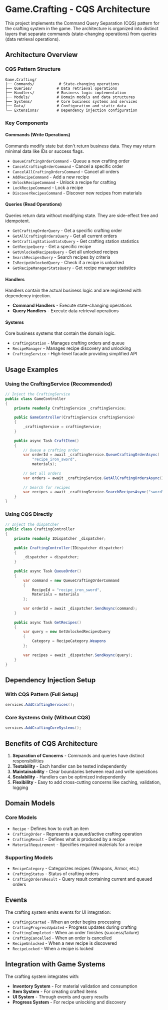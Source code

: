 # Game.Crafting - CQS Architecture

This project implements the Command Query Separation (CQS) pattern for the crafting system in the game. The architecture is organized into distinct layers that separate commands (state-changing operations) from queries (data retrieval operations).

## Architecture Overview

### CQS Pattern Structure

```
Game.Crafting/
├── Commands/           # State-changing operations
├── Queries/           # Data retrieval operations  
├── Handlers/          # Business logic implementation
├── Models/            # Domain models and data structures
├── Systems/           # Core business systems and services
├── Data/              # Configuration and static data
└── Extensions/        # Dependency injection configuration
```

### Key Components

#### Commands (Write Operations)
Commands modify state but don't return business data. They may return minimal data like IDs or success flags.

- `QueueCraftingOrderCommand` - Queue a new crafting order
- `CancelCraftingOrderCommand` - Cancel a specific order
- `CancelAllCraftingOrdersCommand` - Cancel all orders
- `AddRecipeCommand` - Add a new recipe
- `UnlockRecipeCommand` - Unlock a recipe for crafting
- `LockRecipeCommand` - Lock a recipe
- `DiscoverRecipesCommand` - Discover new recipes from materials

#### Queries (Read Operations)
Queries return data without modifying state. They are side-effect free and idempotent.

- `GetCraftingOrderQuery` - Get a specific crafting order
- `GetAllCraftingOrdersQuery` - Get all current orders
- `GetCraftingStationStatsQuery` - Get crafting station statistics
- `GetRecipeQuery` - Get a specific recipe
- `GetUnlockedRecipesQuery` - Get all unlocked recipes
- `SearchRecipesQuery` - Search recipes by criteria
- `IsRecipeUnlockedQuery` - Check if a recipe is unlocked
- `GetRecipeManagerStatsQuery` - Get recipe manager statistics

#### Handlers
Handlers contain the actual business logic and are registered with dependency injection.

- **Command Handlers** - Execute state-changing operations
- **Query Handlers** - Execute data retrieval operations

#### Systems
Core business systems that contain the domain logic.

- `CraftingStation` - Manages crafting orders and queue
- `RecipeManager` - Manages recipe discovery and unlocking
- `CraftingService` - High-level facade providing simplified API

## Usage Examples

### Using the CraftingService (Recommended)

```csharp
// Inject the CraftingService
public class GameController
{
    private readonly CraftingService _craftingService;
    
    public GameController(CraftingService craftingService)
    {
        _craftingService = craftingService;
    }
    
    public async Task CraftItem()
    {
        // Queue a crafting order
        var orderId = await _craftingService.QueueCraftingOrderAsync(
            "recipe_iron_sword", 
            materials);
            
        // Get all orders
        var orders = await _craftingService.GetAllCraftingOrdersAsync();
        
        // Search for recipes
        var recipes = await _craftingService.SearchRecipesAsync("sword");
    }
}
```

### Using CQS Directly

```csharp
// Inject the dispatcher
public class CraftingController
{
    private readonly IDispatcher _dispatcher;
    
    public CraftingController(IDispatcher dispatcher)
    {
        _dispatcher = dispatcher;
    }
    
    public async Task QueueOrder()
    {
        var command = new QueueCraftingOrderCommand
        {
            RecipeId = "recipe_iron_sword",
            Materials = materials
        };
        
        var orderId = await _dispatcher.SendAsync(command);
    }
    
    public async Task GetRecipes()
    {
        var query = new GetUnlockedRecipesQuery
        {
            Category = RecipeCategory.Weapons
        };
        
        var recipes = await _dispatcher.SendAsync(query);
    }
}
```

## Dependency Injection Setup

### With CQS Pattern (Full Setup)
```csharp
services.AddCraftingServices();
```

### Core Systems Only (Without CQS)
```csharp
services.AddCraftingCoreSystems();
```

## Benefits of CQS Architecture

1. **Separation of Concerns** - Commands and queries have distinct responsibilities
2. **Testability** - Each handler can be tested independently
3. **Maintainability** - Clear boundaries between read and write operations
4. **Scalability** - Handlers can be optimized independently
5. **Flexibility** - Easy to add cross-cutting concerns like caching, validation, logging

## Domain Models

### Core Models
- `Recipe` - Defines how to craft an item
- `CraftingOrder` - Represents a queued/active crafting operation
- `CraftingResult` - Defines what is produced by a recipe
- `MaterialRequirement` - Specifies required materials for a recipe

### Supporting Models
- `RecipeCategory` - Categorizes recipes (Weapons, Armor, etc.)
- `CraftingStatus` - Status of crafting orders
- `CraftingOrdersResult` - Query result containing current and queued orders

## Events

The crafting system emits events for UI integration:

- `CraftingStarted` - When an order begins processing
- `CraftingProgressUpdated` - Progress updates during crafting
- `CraftingCompleted` - When an order finishes (success/failure)
- `CraftingCancelled` - When an order is cancelled
- `RecipeUnlocked` - When a new recipe is discovered
- `RecipeLocked` - When a recipe is locked

## Integration with Game Systems

The crafting system integrates with:

- **Inventory System** - For material validation and consumption
- **Item System** - For creating crafted items
- **UI System** - Through events and query results
- **Progress System** - For recipe unlocking and discovery
